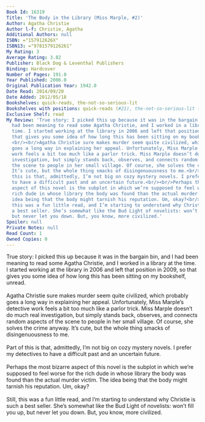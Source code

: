 ```yaml
---
Book Id: 16319
Title: 'The Body in the Library (Miss Marple, #2)'
Author: Agatha Christie
Author l-f: Christie, Agatha
Additional Authors: null
ISBN: ="157912626X"
ISBN13: ="9781579126261"
My Rating: 3
Average Rating: 3.82
Publisher: Black Dog & Leventhal Publishers
Binding: Hardcover
Number of Pages: 191.0
Year Published: 2006.0
Original Publication Year: 1942.0
Date Read: 2014/09/20
Date Added: 2012/05/18
Bookshelves: quick-reads, the-not-so-serious-lit
Bookshelves with positions: quick-reads (#21), the-not-so-serious-lit (#131)
Exclusive Shelf: read
My Review: 'True story: I picked this up because it was in the bargain bin, and I
  had been meaning to read some Agatha Christie, and I worked in a library at the
  time. I started working at the library in 2006 and left that position in 2009, so
  that gives you some idea of how long this has been sitting on my bookshelf, unread.
  <br/><br/>Agatha Christie sure makes murder seem quite civilized, which probably
  goes a long way in explaining her appeal. Unfortunately, Miss Marple’s detective
  work feels a bit too much like a parlor trick. Miss Marple doesn’t do much real
  investigation, but simply stands back, observes, and connects random aspects of
  the scene to people in her small village. Of course, she solves the crime anyway.
  It’s cute, but the whole thing smacks of disingenuousness to me.<br/><br/>Part of
  this is that, admittedly, I’m not big on cozy mystery novels. I prefer my detectives
  to have a difficult past and an uncertain future.<br/><br/>Perhaps the most bizarre
  aspect of this novel is the subplot in which we’re supposed to feel worse for the
  rich dude in whose library the body was found than the actual murder victim. The
  idea being that the body might tarnish his reputation. Um, okay?<br/><br/>Still,
  this was a fun little read, and I’m starting to understand why Christie is such
  a best seller. She’s somewhat like the Bud Light of novelists: won’t fill you up,
  but never let you down. But, you know, more civilized.'
Spoiler: null
Private Notes: null
Read Count: 1
Owned Copies: 0
---
```


True story: I picked this up because it was in the bargain bin, and I had been meaning to read some Agatha Christie, and I worked in a library at the time. I started working at the library in 2006 and left that position in 2009, so that gives you some idea of how long this has been sitting on my bookshelf, unread. <br/><br/>Agatha Christie sure makes murder seem quite civilized, which probably goes a long way in explaining her appeal. Unfortunately, Miss Marple’s detective work feels a bit too much like a parlor trick. Miss Marple doesn’t do much real investigation, but simply stands back, observes, and connects random aspects of the scene to people in her small village. Of course, she solves the crime anyway. It’s cute, but the whole thing smacks of disingenuousness to me.<br/><br/>Part of this is that, admittedly, I’m not big on cozy mystery novels. I prefer my detectives to have a difficult past and an uncertain future.<br/><br/>Perhaps the most bizarre aspect of this novel is the subplot in which we’re supposed to feel worse for the rich dude in whose library the body was found than the actual murder victim. The idea being that the body might tarnish his reputation. Um, okay?<br/><br/>Still, this was a fun little read, and I’m starting to understand why Christie is such a best seller. She’s somewhat like the Bud Light of novelists: won’t fill you up, but never let you down. But, you know, more civilized.